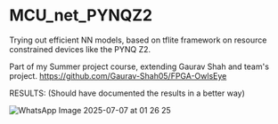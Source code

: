 # MCU_net_PYNQZ2
Trying out efficient NN models, based on tflite framework on resource constrained devices like the PYNQ Z2.

Part of my Summer project course, extending Gaurav Shah and team's project.
https://github.com/Gaurav-Shah05/FPGA-OwlsEye


RESULTS:
(Should have documented the results in a better way)

![WhatsApp Image 2025-07-07 at 01 26 25](https://github.com/user-attachments/assets/c0db09b6-d5cc-406e-9afb-e428b10145df)



